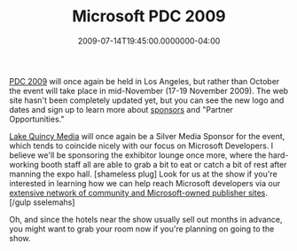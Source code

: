 ﻿---
title: Microsoft PDC 2009
date: "2009-07-14T19:45:00.0000000-04:00"
description: PDC 2009 will once again be held in Los Angeles, but rather than
featuredImage: img/microsoft-pdc-2009-featured.png
---

[PDC 2009](http://www.microsoftpdc.com/) will once again be held in Los Angeles, but rather than October the event will take place in mid-November (17-19 November 2009). The web site hasn't been completely updated yet, but you can see the new logo and dates and sign up to learn more about [sponsors](http://www.microsoftpdc.com/sponsors) and "Partner Opportunities."

[Lake Quincy Media](http://lakequincy.com/) will once again be a Silver Media Sponsor for the event, which tends to coincide nicely with our focus on Microsoft Developers. I believe we'll be sponsoring the exhibitor lounge once more, where the hard-working booth staff all are able to grab a bit to eat or catch a bit of rest after manning the expo hall. \[shameless plug] Look for us at the show if you're interested in learning how we can help reach Microsoft developers via our [extensive network of community and Microsoft-owned publisher sites](http://lakequincy.com/Advertisers/AdNetwork.aspx). \[/gulp sselemahs]

Oh, and since the hotels near the show usually sell out months in advance, you might want to grab your room now if you're planning on going to the show.

